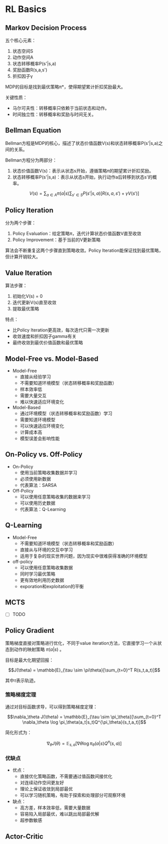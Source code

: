 # RL Basics

## Markov Decision Process

五个核心元素：

1. 状态空间S
2. 动作空间A
3. 状态转移概率P(s'|s,a)
4. 奖励函数R(s,a,s')
5. 折扣因子γ

MDP的目标是找到最优策略π*，使得期望累计折扣奖励最大。

关键性质：

- 马尔可夫性：转移概率只依赖于当前状态和动作。
- 时间独立性：转移概率和奖励与时间无关。

## Bellman Equation

Bellman方程是MDP的核心，描述了状态价值函数V(s)和状态转移概率P(s'|s,a)之间的关系。

Bellman方程分为两部分：

1. 状态价值函数V(s)：表示从状态s开始，遵循策略π的期望累计折扣奖励。
2. 状态转移概率P(s'|s,a)：表示从状态s开始，执行动作a后转移到状态s'的概率。

$$
V(s) = \sum_{a \in A} \pi(a|s) \sum_{s' \in S} P(s'|s,a) [R(s,a,s') + \gamma V(s')]
$$

## Policy Iteration

分为两个步骤：

1. Policy Evaluation：给定策略π，迭代计算状态价值函数V直至收敛
2. Policy Improvement：基于当前的V更新策略

算法会不断重复这两个步骤直到策略收敛。Policy Iteration能保证找到最优策略，但计算开销较大。

## Value Iteration

算法步骤：

1. 初始化V(s) = 0
2. 迭代更新V(s)直至收敛
3. 提取最优策略

特点：

- 比Policy Iteration更高效，每次迭代只需一次更新
- 收敛速度和折扣因子gamma有关
- 最终收敛到最优价值函数和最优策略

## Model-Free vs. Model-Based

- Model-Free
  - 直接从经验学习
  - 不需要知道环境模型（状态转移概率和奖励函数）
  - 样本效率低
  - 需要大量交互
  - 难以快速适应环境变化
- Model-Based
  - 通过环境模型（状态转移概率和奖励函数）学习
  - 需要知道环境模型
  - 可以快速适应环境变化
  - 计算成本高
  - 模型误差会影响性能

## On-Policy vs. Off-Policy

- On-Policy
  - 使用当前策略收集数据并学习
  - 必须使用新数据
  - 代表算法：SARSA
- Off-Policy
  - 可以使用任意策略收集的数据来学习
  - 可以使用历史数据
  - 代表算法：Q-Learning

## Q-Learning

- Model-Free
  - 不需要知道环境模型（状态转移概率和奖励函数）
  - 直接从与环境的交互中学习
  - 适用于复杂的现实世界问题，因为现实中很难获得准确的环境模型
- off-policy
  - 可以使用任意策略收集数据
  - 同时学习最优策略
  - 更有效地利用历史数据
  - exporation和exploitation的平衡

## MCTS
  
- [ ] TODO

## Policy Gradient

策略梯度直接对策略进行优化，不同于value iteration方法，它直接学习一个从状态到动作的映射策略 $\pi(a|s)$ 。

目标是最大化期望回报：

$$J(\theta) = \mathbb{E}_{\tau \sim \pi\theta}[\sum_{t=0}^T R(s_t,a_t)]$$

其中$\tau$表示轨迹。

### 策略梯度定理

通过对目标函数求导，可以得到策略梯度定理：

$$\nabla_\theta J(\theta) = \mathbb{E}_{\tau \sim \pi_\theta}[\sum_{t=0}^T \nabla_\theta \log \pi_\theta(a_t|s_t)Q^{\pi_\theta}(s_t,a_t)]$$

简化形式为：

$$\nabla_\theta J(\theta) = \mathbb{E}_{s,a}[\nabla\theta \log \pi_\theta(a|s)Q^{\pi}(s,a)]$$

### 优缺点

- 优点：
  - 直接优化策略函数，不需要通过值函数间接优化
  - 对连续动作空间更友好
  - 理论上保证收敛到局部最优
  - 可以学习随机策略，有助于探索和处理部分可观察环境
- 缺点：
  - 高方差，样本效率低，需要大量数据
  - 容易陷入局部最优，难以跳出局部最优解
  - 超参数敏感

## Actor-Critic
